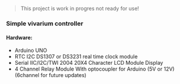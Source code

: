 > This project is work in progres not ready for use!
### Simple vivarium controller

#### Hardware:
* Arduino UNO
* RTC I2C DS1307 or DS3231 real time clock module 
* Serial IIC/I2C/TWI 2004 20X4 Character LCD Module Display 
* 4 Channel Relay Module With optocoupler for Arduino (5V or 12V) (6channel for future updates)
